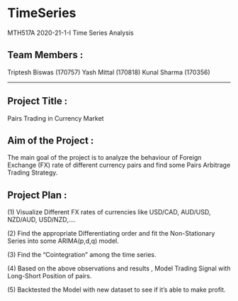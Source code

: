 # TimeSeries

MTH517A 2020-21-1-I Time Series Analysis

## Team Members : 

Triptesh Biswas (170757)
Yash Mittal (170818)
Kunal Sharma (170356)
____________________________________________________________
## Project Title : 
Pairs Trading in Currency Market

## Aim of the Project : 
The main goal of the project is to analyze the
behaviour of Foreign Exchange (FX) rate of different currency pairs and
find some Pairs Arbitrage Trading Strategy.

## Project Plan :

(1) Visualize Different FX rates of currencies like USD/CAD, AUD/USD, NZD/AUD, USD/NZD,....

(2) Find the appropriate Differentiating order and fit the Non-Stationary Series into some ARIMA(p,d,q) model.

(3) Find the “Cointegration” among the time series.

(4) Based on the above observations and results , Model Trading Signal with Long-Short Position of pairs.

(5) Backtested the Model with new dataset to see if it’s able to make profit.
